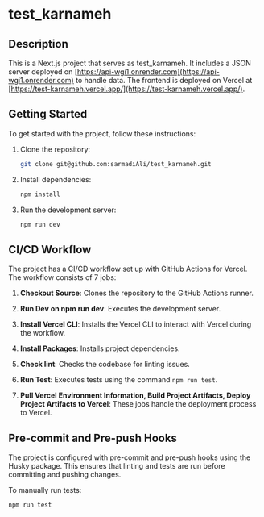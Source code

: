 # test_karnameh

## Description

This is a Next.js project that serves as test_karnameh. It includes a JSON server deployed on [https://api-wgi1.onrender.com](https://api-wgi1.onrender.com) to handle data. The frontend is deployed on Vercel at [https://test-karnameh.vercel.app/](https://test-karnameh.vercel.app/).

## Getting Started

To get started with the project, follow these instructions:

1. Clone the repository:

    ```bash
    git clone git@github.com:sarmadiAli/test_karnameh.git
    ```

2. Install dependencies:

    ```bash
    npm install
    ```

3. Run the development server:

    ```bash
    npm run dev
    ```

## CI/CD Workflow

The project has a CI/CD workflow set up with GitHub Actions for Vercel. The workflow consists of 7 jobs:

1. **Checkout Source**: Clones the repository to the GitHub Actions runner.

2. **Run Dev on npm run dev**: Executes the development server.

3. **Install Vercel CLI**: Installs the Vercel CLI to interact with Vercel during the workflow.

4. **Install Packages**: Installs project dependencies.

5. **Check lint**: Checks the codebase for linting issues.

6. **Run Test**: Executes tests using the command `npm run test`.

7. **Pull Vercel Environment Information, Build Project Artifacts, Deploy Project Artifacts to Vercel**: These jobs handle the deployment process to Vercel.

## Pre-commit and Pre-push Hooks

The project is configured with pre-commit and pre-push hooks using the Husky package. This ensures that linting and tests are run before committing and pushing changes.

To manually run tests:

```bash
npm run test
